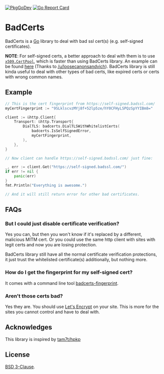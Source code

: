 [![PkgGoDev](https://pkg.go.dev/badge/go.yhsif.com/badcerts)](https://pkg.go.dev/go.yhsif.com/badcerts)
[![Go Report Card](https://goreportcard.com/badge/go.yhsif.com/badcerts)](https://goreportcard.com/report/go.yhsif.com/badcerts)

# BadCerts

BadCerts is a [Go](https://golang.org) library to deal with bad ssl cert(s)
(e.g. self-signed certificates).

**NOTE**: For self-signed certs, a better approach to deal with them is to use
[`x509.CertPool`](https://pkg.go.dev/crypto/x509#CertPool),
which is faster than using BadCerts library.
An example can be found
[here](https://github.com/fishy/blynk-proxy/blob/741ab221c0624d8b522428f7ac0958584c6d2a1f/main.go#L59-L77)
(Thanks to
[/u/loosecanonsandvich](https://www.reddit.com/r/golang/comments/8prc19/a_go_library_to_deal_with_bad_https_certs/e0dmnzp/)).
BadCerts library is still kinda useful to deal with other types of bad certs,
like expired certs or certs with wrong common names.

## Example

```go
// This is the cert fingerprint from https://self-signed.badssl.com/
myCertFingerprint := "9SLklscvzMYj8f+52lp5ze/hY0CFHyLSPQzSpYYIBm8="

client := &http.Client{
	Transport: &http.Transport{
		DialTLS: badcerts.DialTLSWithWhitelistCerts(
			badcerts.IsSelfSignedError,
			myCertFingerprint,
		),
	},
}

// Now client can handle https://self-signed.badssl.com/ just fine:

_, err := client.Get("https://self-signed.badssl.com/")
if err != nil {
	panic(err)
}
fmt.Println("Everything is awesome.")

// And it will still return error for other bad certificates.
```

## FAQs

### But I could just disable certificate verification?

Yes you can,
but then you won't know if it's replaced by a different, malicious MITM cert.
Or you could use the same http client with sites with legit certs and now you
are losing protection.

BadCerts library still have all the normal certificate verification protections,
it just trust the whitelisted certificate(s) additionally, but nothing more.

### How do I get the fingerprint for my self-signed cert?

It comes with a command line tool
[badcerts-fingerprint](https://pkg.go.dev/go.yhsif.com/badcerts/cmd/badcerts-fingerprint).

### Aren't those certs bad?

Yes they are.
You should use [Let's Encrypt](https://letsencrypt.org/) on your site.
This is more for the sites you cannot control and have to deal with.

## Acknowledges

This library is inspired by [tam7t/hpkp](https://github.com/tam7t/hpkp)

## License

[BSD 3-Clause](LICENSE).
